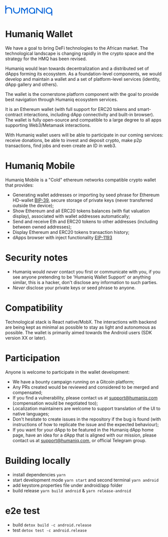 ![Humaniq logo](./docs/logo-brand.png)

# Humaniq Wallet

We have a goal to bring DeFi technologies to the African market.
The technological landscape is changing rapidly in the crypto
space and the strategy for the HMQ has been revised.

Humaniq would lean towards decentralization and a distributed set of dApps
forming its ecosystem. As a foundation-level components, we would
develop and maintain a wallet and a set of platform-level services
(identity, dApp gallery and others).

The wallet is the cornerstone platform component with the goal to
provide best navigation through Humaniq ecosystem services.

It is an Ethereum wallet (with full support for ERC20 tokens and smart-contract
interactions, including dApp connectivity and built-in browser). The wallet is
fully open-source and compatible to a large degree to all apps supporting
Web3/Metamask interactions.

With Humaniq wallet users will be able to participate in our coming services:
receive donations, be able to invest and deposit crypto, make p2p transactions,
find jobs and even create an ID in web3.

# Humaniq Mobile

Humaniq Mobile is a "Cold" ethereum networks compatible crypto wallet that provides:
- Generating wallet addresses or importing by seed phrase for Ethereum HD-wallet [BIP-39](https://github.com/bitcoin/bips/blob/master/bip-0039.mediawiki), secure storage of private keys (never transferred outside the device);
- Show Ethereum and all ERC20 tokens balances (with fiat valuation display), associated
  with wallet addresses automatically;
- Send and receive Eth and ERC20 tokens to other addresses (including between owned addresses);
- Display Ethereum and ERC20 tokens transaction history;
- dApps browser with inject functionality [EIP-1193](https://eips.ethereum.org/EIPS/eip-1193)

# Security notes

- Humaniq would _never_ contact you first or communicate with you, if you see anyone
  pretending to be 'Humaniq Wallet Support' or anything similar, this is a hacker,
  don't disclose any information to such parties.
- _Never_ disclose your private keys or seed phrase to anyone.

# Compatibility

Technological stack is React native/MobX. The interactions with backend
are being kept as minimal as possible to stay as light and autonomous as possible.
The wallet is primarily aimed towards the Android users (SDK version XX or later).

# Participation

Anyone is welcome to participate in the wallet development:
- We have a bounty campaign running on a Gitcoin platform;
- Any PRs created would be reviewed and considered to be merged and compensated;
- If you find a vulnerability, please contact us at support@humaniq.com
  (compensation would be negotiated too);
- Localization maintainers are welcome to support translation of the UI to
  native languages;
- Don't hesitate to create issues in the repository if the bug is found
  (with instructions of how to replicate the issue and the expected behaviour);
- If you want for your dApp to be featured in the Humaniq dApp home page,
  have an idea for a dApp that is aligned with our mission, please contact us
  at [support@humaniq.com](mailto:support@humaniq.com), or official Telegram group.


# Building locally
- install dependencies `yarn`
- start development mode `yarn start` and second terminal `yarn android`
- add keystore.properties file under android/app folder
- build release `yarn build android` & `yarn release-android`

# e2e test
- build `detox build -c android.release`
- test `detox test -c android.release`